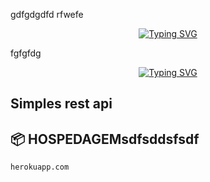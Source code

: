 gdfgdgdfd
rfwefe
<p align="center">
    <a href="https://github.com/sayo-api">
        <img
            src="https://readme-typing-svg.herokuapp.com?size=30&width=1000&lines=Akame+-+Rest+-+Api"
            alt="Typing SVG"
        />
    </a>
</p>
fgfgfdg
<p align="center">
    <a href="https://github.com/sayo-api">
        <img
            src="https://readme-typing-svg.herokuapp.com?size=25&width=300&lines=🎃+By+Breno+🎃"
            alt="Typing SVG"
        />
    </a>
</p>

## Simples rest api 

## 📦 HOSPEDAGEMsdfsddsfsdf

`herokuapp.com`

##
